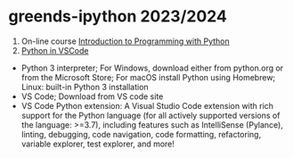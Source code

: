 # greends-ipython 2023/2024

1. On-line course [Introduction to Programming with Python](https://cs50.harvard.edu/python/2022/)
2. [Python in VSCode](https://code.visualstudio.com/docs/python/python-tutorial)
  * Python 3 interpreter; For Windows, download either from python.org or from the Microsoft Store; For macOS install Python using Homebrew; Linux: built-in Python 3 installation
  * VS Code; Download from VS code site
  * VS Code Python extension: A Visual Studio Code extension with rich support for the Python language (for all actively supported versions of the language: >=3.7), including features such as IntelliSense (Pylance), linting, debugging, code navigation, code formatting, refactoring, variable explorer, test explorer, and more!

